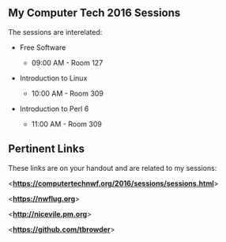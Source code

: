 
<!-- this is for info common to more than one briefing -->

## My Computer Tech 2016 Sessions

The sessions are interelated:

- Free Software

    - 09:00 AM - Room 127
    
- Introduction to Linux

    - 10:00 AM - Room 309

- Introduction to Perl 6

    - 11:00 AM - Room 309

## Pertinent Links

These links are on your handout and are related to my sessions:

<**<https://computertechnwf.org/2016/sessions/sessions.html>**>

<**<https://nwflug.org>**>

<**<http://nicevile.pm.org>**>

<**<https://github.com/tbrowder>**>

    
